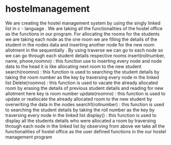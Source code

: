 # hostelmanagement

We are creating the hostel management system by using the singly linked list in c - language . We are taking all the functionalities of the hostel office as the functions in our program. For allocating the rooms for the students we are taking each node as the one room we are filling the details of the student in the nodes data and inserting another node for the new room allotment in the sequentially . By using traverse we can go to each node so we can go through each student details respective rooms 
insert(rollnumber, name, phone,roomno) :
this function use to inserting every node and node data to the head it is like  allocating next room to the new student
search(roomno) :
this function is used to searching the  student details by taking the room number as the key by traversing every node in the linked list
Delete(roomno) :
this function is used to vacate the already allocated room by erasing the details of previous student details and reading for new allotment here key is room number
update(roomno) :
this function is used to update or reallocate the already allocated room to the new student by overwriting the data in the nodes
search1(rollnumber) :
this function is used to searching the  student details by taking the roll number as the key by traversing every node in the linked list
display() : 
this function is used to display all the students details who were allocated a room by traversing through each node in the linked list 
by observing from above we take all the functionalities of hostel office as the user defined functions in the our hostel management program

  
 
